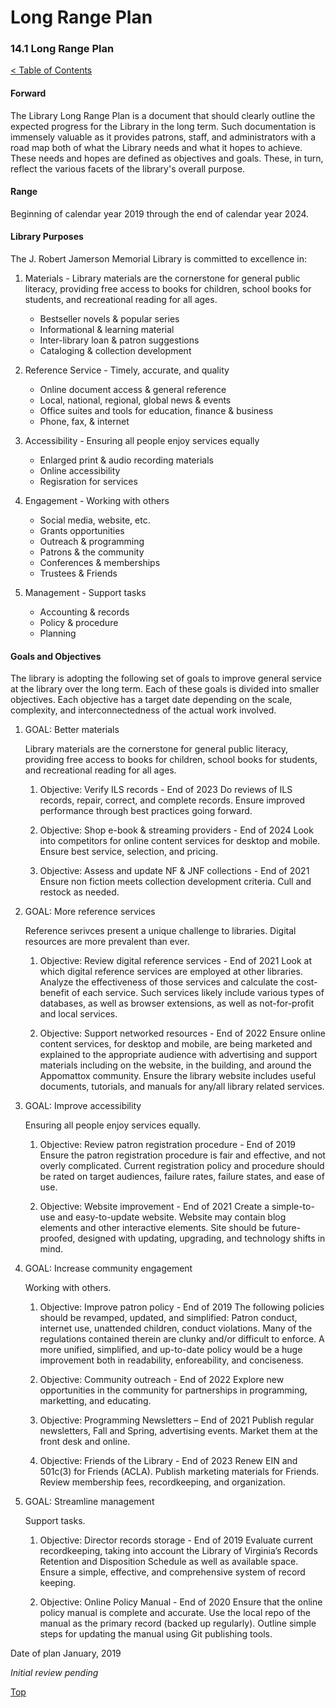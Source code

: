 [0]: ../README.md
[14.1]: long-range-plan.md

# Long Range Plan
### 14.1 Long Range Plan
[< Table of Contents][0]

#### Forward

The Library Long Range Plan is a document that should clearly outline the expected progress for the Library in the long term. Such documentation is immensely valuable as it provides patrons, staff, and administrators with a road map both of what the Library needs and what it hopes to achieve. These needs and hopes are defined as objectives and goals. These, in turn, reflect the various facets of the library's overall purpose.

#### Range

Beginning of calendar year 2019 through the end of calendar year 2024.

#### Library Purposes

The J. Robert Jamerson Memorial Library is committed to excellence in:

1. Materials - Library materials are the cornerstone for general public literacy, providing free access to books for children, school books for students, and recreational reading for all ages.
    - Bestseller novels & popular series
    - Informational & learning material
    - Inter-library loan & patron suggestions
    - Cataloging & collection development

2. Reference Service - Timely, accurate, and quality
    - Online document access & general reference 
    - Local, national, regional, global news & events 
    - Office suites and tools for education, finance & business 
    - Phone, fax, & internet 

3. Accessibility - Ensuring all people enjoy services equally
    - Enlarged print & audio recording materials
    - Online accessibility
    - Regisration for services

4. Engagement - Working with others
    - Social media, website, etc.
    - Grants opportunities
    - Outreach & programming
    - Patrons & the community
    - Conferences & memberships
    - Trustees & Friends

5. Management - Support tasks
    - Accounting & records
    - Policy & procedure
    - Planning 

#### Goals and Objectives

The library is adopting the following set of goals to improve general service at the library over the long term. Each of these goals is divided into smaller objectives. Each objective has a target date depending on the scale, complexity, and interconnectedness of the actual work involved.

1. GOAL: Better materials

	Library materials are the cornerstone for general public literacy, providing free access to books for children, school books for students, and recreational reading for all ages.

    1. Objective: Verify ILS records - End of 2023
       Do reviews of ILS records, repair, correct, and complete records. Ensure improved performance through best practices going forward.

    2. Objective: Shop e-book & streaming providers - End of 2024
       Look into competitors for online content services for desktop and mobile. Ensure best service, selection, and pricing.

    3. Objective: Assess and update NF & JNF collections - End of 2021
       Ensure non fiction meets collection development criteria. Cull and restock as needed.


2. GOAL: More reference services
	
	Reference serivces present a unique challenge to libraries. Digital resources are more prevalent than ever.

    1. Objective: Review digital reference services - End of 2021
    Look at which digital reference services are employed at other libraries. Analyze the effectiveness of those services and calculate the cost-benefit of each service. Such services likely include various types of databases, as well as browser extensions, as well as not-for-profit and local services.

    2. Objective: Support networked resources - End of 2022
    Ensure online content services, for desktop and mobile, are being marketed and explained to the appropriate audience with advertising and support materials including on the website, in the building, and around the Appomattox community. Ensure the library website includes useful documents, tutorials, and manuals for any/all library related services.

3. GOAL: Improve accessibility
	
	Ensuring all people enjoy services equally.

    1. Objective: Review patron registration procedure - End of 2019
       Ensure the patron registration procedure is fair and effective, and not overly complicated. Current registration policy and procedure should be rated on target audiences, failure rates, failure states, and ease of use.

    2. Objective: Website improvement - End of 2021
       Create a simple-to-use and easy-to-update website. Website may contain blog elements and other interactive elements. Site should be future-proofed, designed with updating, upgrading, and technology shifts in mind.


4. GOAL: Increase community engagement
	
	Working with others.

    1. Objective: Improve patron policy - End of 2019
       The following policies should be revamped, updated, and simplified: Patron conduct, internet use, unattended children, conduct violations. Many of the regulations contained therein are clunky and/or difficult to enforce. A more unified, simplified, and up-to-date policy would be a huge improvement both in readability, enforeability, and conciseness.

    2. Objective: Community outreach - End of 2022
       Explore new opportunities in the community for partnerships in programming, marketting, and educating.

    3. Objective: Programming Newsletters – End of 2021
       Publish regular newsletters, Fall and Spring, advertising events. Market them at the front desk and online.

    4. Objective: Friends of the Library - End of 2023
       Renew EIN and 501c(3) for Friends (ACLA). Publish marketing materials for Friends. Review membership fees, recordkeeping, and organization.


5. GOAL: Streamline management
	
	Support tasks.

    1. Objective: Director records storage - End of 2019
       Evaluate current recordkeeping, taking into account the Library of Virginia’s Records Retention and Disposition Schedule as well as available space. Ensure a simple, effective, and comprehensive system of record keeping.
       
    2. Objective: Online Policy Manual - End of 2020
       Ensure that the online policy manual is complete and accurate. Use the local repo of the manual as the primary record (backed up regularly). Outline simple steps for updating the manual using Git publishing tools.


Date of plan January, 2019

*Initial review pending*

[Top][14.1]

